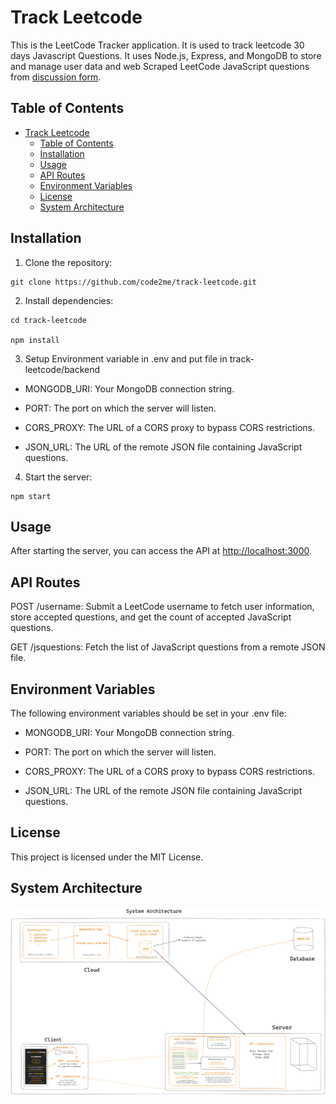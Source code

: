 # Track Leetcode

This is the LeetCode Tracker application. It is used to track leetcode 30 days Javascript Questions. 
It uses Node.js, Express, and MongoDB to store and manage user data and web Scraped LeetCode JavaScript questions from [discussion form](https://leetcode.com/discuss/study-guide/3458761).

## Table of Contents

- [Track Leetcode](#track-leetcode)
  - [Table of Contents](#table-of-contents)
  - [Installation](#installation)
  - [Usage](#usage)
  - [API Routes](#api-routes)
  - [Environment Variables](#environment-variables)
  - [License](#license)
  - [System Architecture](#system-architecture)

## Installation

1. Clone the repository:

```
git clone https://github.com/code2me/track-leetcode.git
```

2. Install dependencies:

```
cd track-leetcode

npm install
```

3. Setup Environment variable in .env and put file in track-leetcode/backend

- MONGODB_URI: Your MongoDB connection string.

- PORT: The port on which the server will listen.

- CORS_PROXY: The URL of a CORS proxy to bypass CORS restrictions.

- JSON_URL: The URL of the remote JSON file containing JavaScript questions.

4. Start the server:

```
npm start
```

## Usage

After starting the server, you can access the API at <http://localhost:3000>.

## API Routes

POST /username: Submit a LeetCode username to fetch user information, store accepted questions, and get the count of accepted JavaScript questions.

GET /jsquestions: Fetch the list of JavaScript questions from a remote JSON file.

## Environment Variables

The following environment variables should be set in your .env file:

- MONGODB_URI: Your MongoDB connection string.

- PORT: The port on which the server will listen.

- CORS_PROXY: The URL of a CORS proxy to bypass CORS restrictions.

- JSON_URL: The URL of the remote JSON file containing JavaScript questions.

## License

This project is licensed under the MIT License.

## System Architecture
![System Architecture](https://github.com/code2me/track-leetcode/blob/main/design.png?raw=true)
